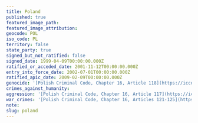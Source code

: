 ```yaml
---
title: Poland
published: true
featured_image_path:
featured_image_attribution:
geocode: POL
iso_code: PL
territory: false
state_party: true
signed_but_not_ratified: false
signed_date: 1999-04-09T00:00:00.000Z
ratified_or_acceded_date: 2001-11-12T00:00:00.000Z
entry_into_force_date: 2002-07-01T00:00:00.000Z
ratified_apic_date: 2009-02-09T00:00:00.000Z
genocide: '[Polish Criminal Code, Chapter 16, Article 118](https://iccdb.hrlc.net/data/doc/457/keyword/46/)'
crimes_against_humanity:
aggression: '[Polish Criminal Code, Chapter 16, Article 117](https://iccdb.hrlc.net/data/doc/457/keyword/1/)'
war_crimes: '[Polish Criminal Code, Chapter 16, Articles 121-125](https://iccdb.hrlc.net/data/doc/457/keyword/145/)'
note:
slug: poland
---
```



